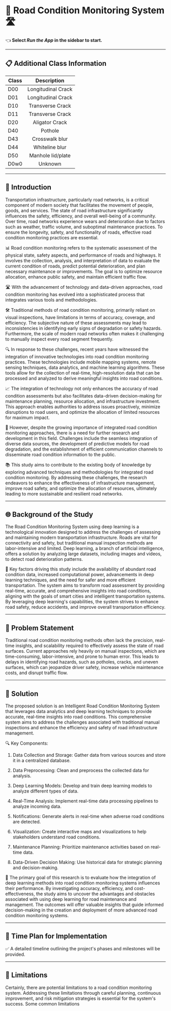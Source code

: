 # 🚧 Road Condition Monitoring System 🛣️

👈 **Select _Run the App_ in the sidebar to start.**

---

## 📋 Additional Class Information

| Class |                       Description          |
|-------|:------------------------------------------:|
| D00   |                        Longitudinal Crack  |
| D01   |                        Longitudinal Crack  |
| D10   |                        Transverse Crack    |
| D11   |                        Transverse Crack    |
| D20   |                        Aligator Crack      |
| D40   |                        Pothole             |
| D43   |                        Crosswalk blur      |
| D44   |                        Whiteline blur      |
| D50   |                        Manhole lid/plate   |
| D0w0  |                        Unknown             |

---

## 🚀 Introduction

Transportation infrastructure, particularly road networks, is a critical component of modern society that facilitates the movement of people, goods, and services. The state of road infrastructure significantly influences the safety, efficiency, and overall well-being of a community. Over time, road networks experience wears and deterioration due to factors such as weather, traffic volume, and suboptimal maintenance practices. To ensure the longevity, safety, and functionality of roads, effective road condition monitoring practices are essential.

📊 Road condition monitoring refers to the systematic assessment of the physical state, safety aspects, and performance of roads and highways. It involves the collection, analysis, and interpretation of data to evaluate the current condition of roads, predict potential deterioration, and plan necessary maintenance or improvements. The goal is to optimize resource allocation, enhance public safety, and maintain efficient traffic flow.

🛣️ With the advancement of technology and data-driven approaches, road condition monitoring has evolved into a sophisticated process that integrates various tools and methodologies.

🛠️ Traditional methods of road condition monitoring, primarily reliant on visual inspections, have limitations in terms of accuracy, coverage, and efficiency. The subjective nature of these assessments may lead to inconsistencies in identifying early signs of degradation or safety hazards. Furthermore, the scale of modern road networks often makes it challenging to manually inspect every road segment frequently.

🔍 In response to these challenges, recent years have witnessed the integration of innovative technologies into road condition monitoring practices. These technologies include mobile mapping systems, remote sensing techniques, data analytics, and machine learning algorithms. These tools allow for the collection of real-time, high-resolution data that can be processed and analyzed to derive meaningful insights into road conditions.

📈 The integration of technology not only enhances the accuracy of road condition assessments but also facilitates data-driven decision-making for maintenance planning, resource allocation, and infrastructure investment. This approach enables authorities to address issues proactively, minimize disruptions to road users, and optimize the allocation of limited resources for maximum impact.

🚫 However, despite the growing importance of integrated road condition monitoring approaches, there is a need for further research and development in this field. Challenges include the seamless integration of diverse data sources, the development of predictive models for road degradation, and the establishment of efficient communication channels to disseminate road condition information to the public.

📚 This study aims to contribute to the existing body of knowledge by exploring advanced techniques and methodologies for integrated road condition monitoring. By addressing these challenges, the research endeavors to enhance the effectiveness of infrastructure management, improve road safety, and optimize the allocation of resources, ultimately leading to more sustainable and resilient road networks.

---

## 🌐 Background of the Study

The Road Condition Monitoring System using deep learning is a technological innovation designed to address the challenges of assessing and maintaining modern transportation infrastructure. Roads are vital for connectivity and safety, but traditional manual inspection methods are labor-intensive and limited. Deep learning, a branch of artificial intelligence, offers a solution by analyzing large datasets, including images and videos, to detect road deterioration patterns.

🚀 Key factors driving this study include the availability of abundant road condition data, increased computational power, advancements in deep learning techniques, and the need for safer and more efficient transportation. The system aims to transform road assessment by providing real-time, accurate, and comprehensive insights into road conditions, aligning with the goals of smart cities and intelligent transportation systems. By leveraging deep learning's capabilities, the system strives to enhance road safety, reduce accidents, and improve overall transportation efficiency.

---

## 🚦 Problem Statement

Traditional road condition monitoring methods often lack the precision, real-time insights, and scalability required to effectively assess the state of road surfaces. Current approaches rely heavily on manual inspections, which are time-consuming, labor-intensive, and prone to human error. This leads to delays in identifying road hazards, such as potholes, cracks, and uneven surfaces, which can jeopardize driver safety, increase vehicle maintenance costs, and disrupt traffic flow.

---

## 🌟 Solution

The proposed solution is an Intelligent Road Condition Monitoring System that leverages data analytics and deep learning techniques to provide accurate, real-time insights into road conditions. This comprehensive system aims to address the challenges associated with traditional manual inspections and enhance the efficiency and safety of road infrastructure management.

🔍 Key Components:

1. Data Collection and Storage: Gather data from various sources and store it in a centralized database.

2. Data Preprocessing: Clean and preprocess the collected data for analysis.

3. Deep Learning Models: Develop and train deep learning models to analyze different types of data.

4. Real-Time Analysis: Implement real-time data processing pipelines to analyze incoming data.

5. Notifications: Generate alerts in real-time when adverse road conditions are detected.

6. Visualization: Create interactive maps and visualizations to help stakeholders understand road conditions.

7. Maintenance Planning: Prioritize maintenance activities based on real-time data.

8. Data-Driven Decision Making: Use historical data for strategic planning and decision-making.

🚗 The primary goal of this research is to evaluate how the integration of deep learning methods into road condition monitoring systems influences their performance. By investigating accuracy, efficiency, and cost-effectiveness, the study aims to uncover the advantages and obstacles associated with using deep learning for road maintenance and management. The outcomes will offer valuable insights that guide informed decision-making in the creation and deployment of more advanced road condition monitoring systems.

---

## 📅 Time Plan for Implementation

✅ A detailed timeline outlining the project's phases and milestones will be provided.

---

## 🚧 Limitations

Certainly, there are potential limitations to a road condition monitoring system. Addressing these limitations through careful planning, continuous improvement, and risk mitigation strategies is essential for the system's success. Some common limitations
